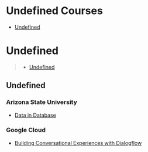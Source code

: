 # Undefined Courses
 - [Undefined](#undefined)
# Undefined
> - [Undefined](#undefined)
## Undefined
### Arizona State University
 - [Data in Database](https://www.coursera.org/learn/data-in-database)
### Google Cloud
 - [Building Conversational Experiences with Dialogflow](https://www.coursera.org/learn/conversational-experiences-dialogflow)
